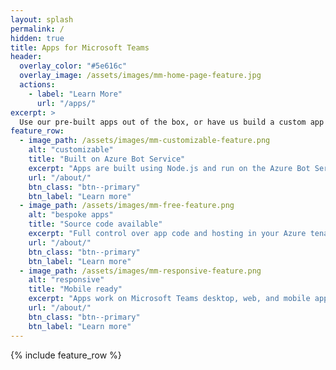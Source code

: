 ```yaml
---
layout: splash
permalink: /
hidden: true
title: Apps for Microsoft Teams
header:
  overlay_color: "#5e616c"
  overlay_image: /assets/images/mm-home-page-feature.jpg
  actions:
    - label: "Learn More"
      url: "/apps/"
excerpt: >
  Use our pre-built apps out of the box, or have us build a custom app for your use case.
feature_row:
  - image_path: /assets/images/mm-customizable-feature.png
    alt: "customizable"
    title: "Built on Azure Bot Service"
    excerpt: "Apps are built using Node.js and run on the Azure Bot Service."
    url: "/about/"
    btn_class: "btn--primary"
    btn_label: "Learn more"
  - image_path: /assets/images/mm-free-feature.png
    alt: "bespoke apps"
    title: "Source code available"
    excerpt: "Full control over app code and hosting in your Azure tenant."
    url: "/about/"
    btn_class: "btn--primary"
    btn_label: "Learn more"
  - image_path: /assets/images/mm-responsive-feature.png
    alt: "responsive"
    title: "Mobile ready"
    excerpt: "Apps work on Microsoft Teams desktop, web, and mobile apps."
    url: "/about/"
    btn_class: "btn--primary"
    btn_label: "Learn more"
---
```


{% include feature_row %}
